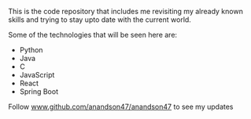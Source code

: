 This is the code repository that includes me revisiting my already known skills and trying to stay upto date with the current world.

Some of the technologies that will be seen here are:

- Python
- Java
- C
- JavaScript
- React
- Spring Boot

Follow www.github.com/anandson47/anandson47 to see my updates 
